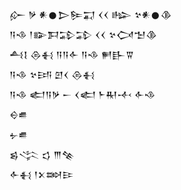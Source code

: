 <div class='block'>
<div class='line'>𒅎 𒃻 𒀭𒊹𒆕𒌉𒍑 𒌋𒌋 𒈗 𒆳𒀭𒊹𒆠</div>
<div class='line'>𒀀𒈾 𒁹𒅔𒁕𒁉𒁉 𒌋𒌋 𒆳𒉏𒈠𒆠</div>
<div class='line'>𒋀𒋙 𒁲𒈬 𒀀𒀀𒅆 𒀀𒈾 𒂍𒃲𒐊</div>
<div class='line'>𒀀𒈾 𒆳𒅀 𒇻𒌋 𒁲𒈬</div>
<div class='line'>𒀀𒈾 𒅗𒀀𒃻 𒀸 𒌋𒅗 𒈨𒊑𒋾 𒅆𒈾</div>
<div class='line'>𒀪𒌑</div>
<div class='line'>𒉡𒌑</div>
<div class='line'>𒌗𒋞 𒌓 𒐈𒆚</div>
<div class='line'>𒅆𒈬 𒁹𒉽𒇷𒄿</div>
</div>